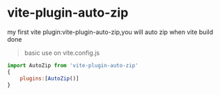 # vite-plugin-auto-zip
my first vite plugin:vite-plugin-auto-zip,you will auto zip when vite build done

> basic use on vite.config.js

```javascript
import AutoZip from 'vite-plugin-auto-zip'
{
    plugins:[AutoZip()]
}
```
